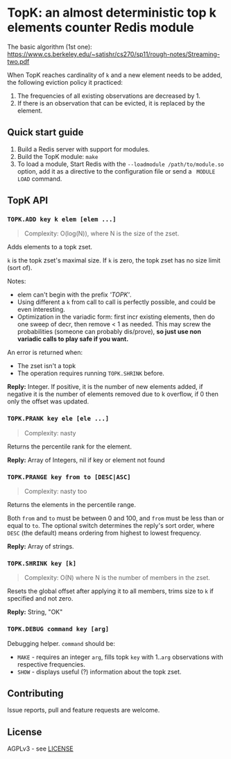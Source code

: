 TopK: an almost deterministic top k elements counter Redis module
===

The basic algorithm (1st one): https://www.cs.berkeley.edu/~satishr/cs270/sp11/rough-notes/Streaming-two.pdf

When TopK reaches cardinality of `k` and a new element needs to be added, the following eviction policy it practiced:
1. The frequencies of all existing observations are decreased by 1.
2. If there is an observation that can be evicted, it is replaced by the element.

Quick start guide
---

1. Build a Redis server with support for modules.
2. Build the TopK module: `make`
3. To load a module, Start Redis with the `--loadmodule /path/to/module.so` option, add it as a directive to the configuration file or send a `
MODULE LOAD` command.

TopK API
---

### `TOPK.ADD key k elem [elem ...]`

> Complexity: O(log(N)), where N is the size of the zset.

Adds elements to a topk zset.

`k` is the topk zset's maximal size. If `k` is zero, the topk zset has no size limit (sort of).

Notes:
  - elem can't begin with the prefix _'TOPK'_.
  - Using different a `k` from call to call is perfectly possible, and could be even interesting.
  - Optimization in the variadic form: first incr existing elements, then do one sweep of decr, then remove < 1 as needed. This may screw the probabilities (someone can probably dis/prove), **so just use non variadic calls to play safe if you want.**

An error is returned when:
  - The zset isn't a topk 
  - The operation requires running `TOPK.SHRINK` before.

**Reply:** Integer. If positive, it is the number of new elements added, if negative it is the number of elements removed due to k overflow, if 0 then only the offset was updated.

### `TOPK.PRANK key ele [ele ...]`

> Complexity: nasty
 
 Returns the percentile rank for the element.
 
 **Reply:** Array of Integers, nil if key or element not found

### `TOPK.PRANGE key from to [DESC|ASC]` 
> Complexity: nasty too

Returns the elements in the percentile range.

Both `from` and `to` must be between 0 and 100, and `from` must be less than or equal to `to`. The optional switch determines the reply's sort order, where `DESC` (the default) means ordering from highest to lowest frequency.

**Reply:** Array of strings.

### `TOPK.SHRINK key [k]`

> Complexity: O(N) where N is the number of members in the zset.

Resets the global offset after applying it to all members, trims size to `k` if specified and not zero.

**Reply:** String, "OK"

### `TOPK.DEBUG command key [arg]`

Debugging helper. `command` should be:

* `MAKE` - requires an integer `arg`, fills topk `key` with 1..`arg` observations with respective frequencies.
* `SHOW` - displays useful (?) information about the topk zset.

Contributing
---

Issue reports, pull and feature requests are welcome.

License
---

AGPLv3 - see [LICENSE](LICENSE)
